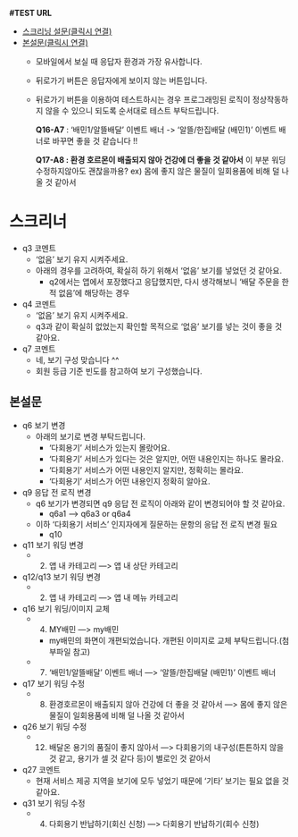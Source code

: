 **#TEST URL**
- <a href="https://ovey.kr/ovey/mobile/survey-intro.action?surveyNo=221400&previewKey=B5d81f6901" rel="noopener" class="external-link" target="_blank"><u>스크리닝 설문(클릭시 연결)</u></a>
- <a href="https://ovey.kr/ovey/mobile/survey-intro.action?surveyNo=221406&previewKey=3f92C8b351" rel="noopener" class="external-link" target="_blank"><u>본설문(클릭시 연결)</u></a>
	- 모바일에서 보실 때 응답자 환경과 가장 유사합니다. 
	- 뒤로가기 버튼은 응답자에게 보이지 않는 버튼입니다. 
	- 뒤로가기 버튼을 이용하여 테스트하시는 경우 프로그래밍된 로직이 정상작동하지 않을 수 있으니 되도록 순서대로 테스트 부탁드립니다. 




		**Q16-A7** : ‘배민1/알뜰배달’ 이벤트 배너 -> ‘알뜰/한집배달 (배민1)’ 이벤트 배너로 바꾸면 좋을 것 같습니다 !!

		**Q17-A8 : 환경 호르몬이 배출되지 않아 건강에 더 좋을 것 같아서**
이 부분 워딩 수정하지않아도 괜찮을까용?
ex) 몸에 좋지 않은 물질이 일회용품에 비해 덜 나올 것 같아서


# 스크리너
- q3 코멘트
	- ‘없음’ 보기 유지 시켜주세요.
	- 아래의 경우를 고려하여, 확실히 하기 위해서 ‘없음’ 보기를 넣었던 것 같아요.
		- q2에서는 앱에서 포장했다고 응답했지만, 다시 생각해보니 ‘배달 주문을 한 적 없음’에 해당하는 경우
- q4 코멘트
	- ‘없음’ 보기 유지 시켜주세요.
	- q3과 같이 확실히 없었는지 확인할 목적으로 ‘없음’ 보기를 넣는 것이 좋을 것 같아요.
- q7 코멘트
	- 네, 보기 구성 맞습니다 ^^
	- 회원 등급 기준 빈도를 참고하여 보기 구성했습니다. 

## 본설문
- q6 보기 변경
	- 아래의 보기로 변경 부탁드립니다.
		- ‘다회용기’ 서비스가 있는지 몰랐어요.
		- ‘다회용기’ 서비스가 있다는 것은 알지만, 어떤 내용인지는 하나도 몰라요.
		- ‘다회용기’ 서비스가 어떤 내용인지 알지만, 정확히는 몰라요.
		- ‘다회용기’ 서비스가 어떤 내용인지 정확히 알아요.
- q9 응답 전 로직 변경
	- q6 보기가 변경되면 q9 응답 전 로직이 아래와 같이 변경되어야 할 것 같아요.
		- q6a1 —> q6a3 or q6a4
	- 이하 ‘다회용기 서비스’ 인지자에게 질문하는 문항의 응답 전 로직 변경 필요
		- q10
- q11 보기 워딩 변경
	- 2. 앱 내 카테고리 —> 앱 내 상단 카테고리
- q12/q13 보기 워딩 변경
	- 2. 앱 내 카테고리 —> 앱 내 메뉴 카테고리
- q16 보기 워딩/이미지 교체
	- 4. MY배민 —> my배민
		- my배민의 화면이 개편되었습니다. 개편된 이미지로 교체 부탁드립니다.(첨부파일 참고)
	- 7. ‘배민1/알뜰배달’ 이벤트 배너 —> ‘알뜰/한집배달 (배민1)’ 이벤트 배너
- q17 보기 워딩 수정
	- 8. 환경호르몬이 배출되지 않아 건강에 더 좋을 것 같아서 —> 몸에 좋지 않은 물질이 일회용품에 비해 덜 나올 것 같아서
- q26 보기 워딩 수정
	- 12. 배달온 용기의 품질이 좋지 않아서 —> 다회용기의 내구성(튼튼하지 않을 것 같고, 용기가 셀 것 같다 등)이 별로인 것 같아서
- q27 코멘트
	- 현재 서비스 제공 지역을 보기에 모두 넣었기 때문에 ‘기타’ 보기는 필요 없을 것 같아요.
- q31 보기 워딩 수정
	- 4. 다회용기 반납하기(회신 신청) —> 다회용기 반납하기(회수 신청)